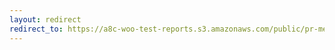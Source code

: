 ```yaml
---
layout: redirect
redirect_to: https://a8c-woo-test-reports.s3.amazonaws.com/public/pr-merge/40513/api/index.html
---
```

